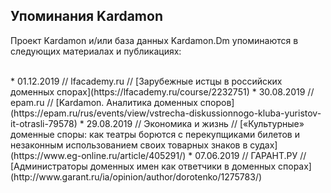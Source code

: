 ## Упоминания Kardamon

Проект Kardamon и/или база данных Kardamon.Dm упоминаются в следующих материалах и публикациях:

<br/>
* 01.12.2019 // lfacademy.ru // [Зарубежные истцы в российских доменных спорах](https://lfacademy.ru/course/2232751)
* 30.08.2019 // epam.ru // [Kardamon. Аналитика доменных споров](https://epam.ru/rus/events/view/vstrecha-diskussionnogo-kluba-yuristov-it-otrasli-79578)
* 29.08.2019 // Экономика и жизнь // [«Культурные» доменные споры: как театры борются с перекупщиками билетов и незаконным использованием своих товарных знаков в судах](https://www.eg-online.ru/article/405291/)
* 07.06.2019 // ГАРАНТ.РУ // [Администраторы доменных имен как ответчики в доменных спорах](http://www.garant.ru/ia/opinion/author/dorotenko/1275783/)

